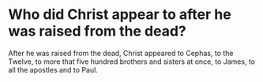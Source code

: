 # Who did Christ appear to after he was raised from the dead?

After he was raised from the dead, Christ appeared to Cephas, to the Twelve, to more that five hundred brothers and sisters at once, to James, to all the apostles and to Paul.
